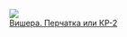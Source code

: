 ![](/books/prose_classic/Варлам%20Шаламов/Вишера.%20Перчатка%20или%20КР-2.jpg)  
[Вишера. Перчатка или КР-2](/books/prose_classic/Варлам%20Шаламов/Вишера.%20Перчатка%20или%20КР-2)